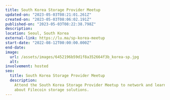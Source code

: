 ```yaml
---
title: South Korea Storage Provider Meetup
updated-on: "2023-05-03T08:21:01.261Z"
created-on: "2023-05-03T08:06:02.191Z"
published-on: "2023-05-03T08:22:38.798Z"
description:
location: Seoul, South Korea
external-link: https://lu.ma/sp-korea-meetup
start-date: "2022-08-12T00:00:00.000Z"
end-date:
image:
  url: /assets/images/6452196b59d1f8a352664f3b_korea-sp.jpg
  alt:
involvement: hosted
seo:
  title: South Korea Storage Provider Meetup
  description:
    Attend the South Korea Storage Provider Meetup to network and learn
    about Filecoin storage solutions.
---
```

